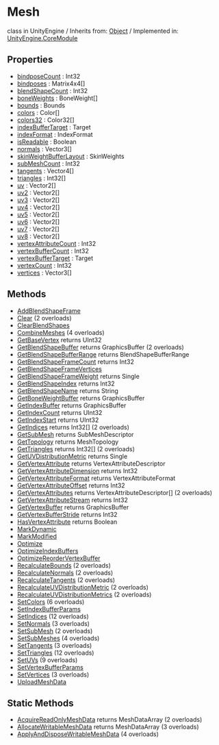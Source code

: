 # Mesh
class in UnityEngine
 / Inherits from: <a href="https://docs.unity3d.com/6000.0/Documentation/ScriptReference/Object.html" target="_blank">Object</a> / Implemented in: <a href="https://docs.unity3d.com/6000.0/Documentation/ScriptReference/UnityEngine.CoreModule.html" target="_blank">UnityEngine.CoreModule</a>
## Properties
- <a href="https://docs.unity3d.com/6000.0/Documentation/ScriptReference/Mesh-bindposeCount.html" target="_blank">bindposeCount</a> : Int32
- <a href="https://docs.unity3d.com/6000.0/Documentation/ScriptReference/Mesh-bindposes.html" target="_blank">bindposes</a> : Matrix4x4[]
- <a href="https://docs.unity3d.com/6000.0/Documentation/ScriptReference/Mesh-blendShapeCount.html" target="_blank">blendShapeCount</a> : Int32
- <a href="https://docs.unity3d.com/6000.0/Documentation/ScriptReference/Mesh-boneWeights.html" target="_blank">boneWeights</a> : BoneWeight[]
- <a href="https://docs.unity3d.com/6000.0/Documentation/ScriptReference/Mesh-bounds.html" target="_blank">bounds</a> : Bounds
- <a href="https://docs.unity3d.com/6000.0/Documentation/ScriptReference/Mesh-colors.html" target="_blank">colors</a> : Color[]
- <a href="https://docs.unity3d.com/6000.0/Documentation/ScriptReference/Mesh-colors32.html" target="_blank">colors32</a> : Color32[]
- <a href="https://docs.unity3d.com/6000.0/Documentation/ScriptReference/Mesh-indexBufferTarget.html" target="_blank">indexBufferTarget</a> : Target
- <a href="https://docs.unity3d.com/6000.0/Documentation/ScriptReference/Mesh-indexFormat.html" target="_blank">indexFormat</a> : IndexFormat
- <a href="https://docs.unity3d.com/6000.0/Documentation/ScriptReference/Mesh-isReadable.html" target="_blank">isReadable</a> : Boolean
- <a href="https://docs.unity3d.com/6000.0/Documentation/ScriptReference/Mesh-normals.html" target="_blank">normals</a> : Vector3[]
- <a href="https://docs.unity3d.com/6000.0/Documentation/ScriptReference/Mesh-skinWeightBufferLayout.html" target="_blank">skinWeightBufferLayout</a> : SkinWeights
- <a href="https://docs.unity3d.com/6000.0/Documentation/ScriptReference/Mesh-subMeshCount.html" target="_blank">subMeshCount</a> : Int32
- <a href="https://docs.unity3d.com/6000.0/Documentation/ScriptReference/Mesh-tangents.html" target="_blank">tangents</a> : Vector4[]
- <a href="https://docs.unity3d.com/6000.0/Documentation/ScriptReference/Mesh-triangles.html" target="_blank">triangles</a> : Int32[]
- <a href="https://docs.unity3d.com/6000.0/Documentation/ScriptReference/Mesh-uv.html" target="_blank">uv</a> : Vector2[]
- <a href="https://docs.unity3d.com/6000.0/Documentation/ScriptReference/Mesh-uv2.html" target="_blank">uv2</a> : Vector2[]
- <a href="https://docs.unity3d.com/6000.0/Documentation/ScriptReference/Mesh-uv3.html" target="_blank">uv3</a> : Vector2[]
- <a href="https://docs.unity3d.com/6000.0/Documentation/ScriptReference/Mesh-uv4.html" target="_blank">uv4</a> : Vector2[]
- <a href="https://docs.unity3d.com/6000.0/Documentation/ScriptReference/Mesh-uv5.html" target="_blank">uv5</a> : Vector2[]
- <a href="https://docs.unity3d.com/6000.0/Documentation/ScriptReference/Mesh-uv6.html" target="_blank">uv6</a> : Vector2[]
- <a href="https://docs.unity3d.com/6000.0/Documentation/ScriptReference/Mesh-uv7.html" target="_blank">uv7</a> : Vector2[]
- <a href="https://docs.unity3d.com/6000.0/Documentation/ScriptReference/Mesh-uv8.html" target="_blank">uv8</a> : Vector2[]
- <a href="https://docs.unity3d.com/6000.0/Documentation/ScriptReference/Mesh-vertexAttributeCount.html" target="_blank">vertexAttributeCount</a> : Int32
- <a href="https://docs.unity3d.com/6000.0/Documentation/ScriptReference/Mesh-vertexBufferCount.html" target="_blank">vertexBufferCount</a> : Int32
- <a href="https://docs.unity3d.com/6000.0/Documentation/ScriptReference/Mesh-vertexBufferTarget.html" target="_blank">vertexBufferTarget</a> : Target
- <a href="https://docs.unity3d.com/6000.0/Documentation/ScriptReference/Mesh-vertexCount.html" target="_blank">vertexCount</a> : Int32
- <a href="https://docs.unity3d.com/6000.0/Documentation/ScriptReference/Mesh-vertices.html" target="_blank">vertices</a> : Vector3[]
## Methods
- <a href="https://docs.unity3d.com/6000.0/Documentation/ScriptReference/Mesh.AddBlendShapeFrame.html" target="_blank">AddBlendShapeFrame</a>
- <a href="https://docs.unity3d.com/6000.0/Documentation/ScriptReference/Mesh.Clear.html" target="_blank">Clear</a> (2 overloads)
- <a href="https://docs.unity3d.com/6000.0/Documentation/ScriptReference/Mesh.ClearBlendShapes.html" target="_blank">ClearBlendShapes</a>
- <a href="https://docs.unity3d.com/6000.0/Documentation/ScriptReference/Mesh.CombineMeshes.html" target="_blank">CombineMeshes</a> (4 overloads)
- <a href="https://docs.unity3d.com/6000.0/Documentation/ScriptReference/Mesh.GetBaseVertex.html" target="_blank">GetBaseVertex</a> returns UInt32
- <a href="https://docs.unity3d.com/6000.0/Documentation/ScriptReference/Mesh.GetBlendShapeBuffer.html" target="_blank">GetBlendShapeBuffer</a> returns GraphicsBuffer (2 overloads)
- <a href="https://docs.unity3d.com/6000.0/Documentation/ScriptReference/Mesh.GetBlendShapeBufferRange.html" target="_blank">GetBlendShapeBufferRange</a> returns BlendShapeBufferRange
- <a href="https://docs.unity3d.com/6000.0/Documentation/ScriptReference/Mesh.GetBlendShapeFrameCount.html" target="_blank">GetBlendShapeFrameCount</a> returns Int32
- <a href="https://docs.unity3d.com/6000.0/Documentation/ScriptReference/Mesh.GetBlendShapeFrameVertices.html" target="_blank">GetBlendShapeFrameVertices</a>
- <a href="https://docs.unity3d.com/6000.0/Documentation/ScriptReference/Mesh.GetBlendShapeFrameWeight.html" target="_blank">GetBlendShapeFrameWeight</a> returns Single
- <a href="https://docs.unity3d.com/6000.0/Documentation/ScriptReference/Mesh.GetBlendShapeIndex.html" target="_blank">GetBlendShapeIndex</a> returns Int32
- <a href="https://docs.unity3d.com/6000.0/Documentation/ScriptReference/Mesh.GetBlendShapeName.html" target="_blank">GetBlendShapeName</a> returns String
- <a href="https://docs.unity3d.com/6000.0/Documentation/ScriptReference/Mesh.GetBoneWeightBuffer.html" target="_blank">GetBoneWeightBuffer</a> returns GraphicsBuffer
- <a href="https://docs.unity3d.com/6000.0/Documentation/ScriptReference/Mesh.GetIndexBuffer.html" target="_blank">GetIndexBuffer</a> returns GraphicsBuffer
- <a href="https://docs.unity3d.com/6000.0/Documentation/ScriptReference/Mesh.GetIndexCount.html" target="_blank">GetIndexCount</a> returns UInt32
- <a href="https://docs.unity3d.com/6000.0/Documentation/ScriptReference/Mesh.GetIndexStart.html" target="_blank">GetIndexStart</a> returns UInt32
- <a href="https://docs.unity3d.com/6000.0/Documentation/ScriptReference/Mesh.GetIndices.html" target="_blank">GetIndices</a> returns Int32[] (2 overloads)
- <a href="https://docs.unity3d.com/6000.0/Documentation/ScriptReference/Mesh.GetSubMesh.html" target="_blank">GetSubMesh</a> returns SubMeshDescriptor
- <a href="https://docs.unity3d.com/6000.0/Documentation/ScriptReference/Mesh.GetTopology.html" target="_blank">GetTopology</a> returns MeshTopology
- <a href="https://docs.unity3d.com/6000.0/Documentation/ScriptReference/Mesh.GetTriangles.html" target="_blank">GetTriangles</a> returns Int32[] (2 overloads)
- <a href="https://docs.unity3d.com/6000.0/Documentation/ScriptReference/Mesh.GetUVDistributionMetric.html" target="_blank">GetUVDistributionMetric</a> returns Single
- <a href="https://docs.unity3d.com/6000.0/Documentation/ScriptReference/Mesh.GetVertexAttribute.html" target="_blank">GetVertexAttribute</a> returns VertexAttributeDescriptor
- <a href="https://docs.unity3d.com/6000.0/Documentation/ScriptReference/Mesh.GetVertexAttributeDimension.html" target="_blank">GetVertexAttributeDimension</a> returns Int32
- <a href="https://docs.unity3d.com/6000.0/Documentation/ScriptReference/Mesh.GetVertexAttributeFormat.html" target="_blank">GetVertexAttributeFormat</a> returns VertexAttributeFormat
- <a href="https://docs.unity3d.com/6000.0/Documentation/ScriptReference/Mesh.GetVertexAttributeOffset.html" target="_blank">GetVertexAttributeOffset</a> returns Int32
- <a href="https://docs.unity3d.com/6000.0/Documentation/ScriptReference/Mesh.GetVertexAttributes.html" target="_blank">GetVertexAttributes</a> returns VertexAttributeDescriptor[] (2 overloads)
- <a href="https://docs.unity3d.com/6000.0/Documentation/ScriptReference/Mesh.GetVertexAttributeStream.html" target="_blank">GetVertexAttributeStream</a> returns Int32
- <a href="https://docs.unity3d.com/6000.0/Documentation/ScriptReference/Mesh.GetVertexBuffer.html" target="_blank">GetVertexBuffer</a> returns GraphicsBuffer
- <a href="https://docs.unity3d.com/6000.0/Documentation/ScriptReference/Mesh.GetVertexBufferStride.html" target="_blank">GetVertexBufferStride</a> returns Int32
- <a href="https://docs.unity3d.com/6000.0/Documentation/ScriptReference/Mesh.HasVertexAttribute.html" target="_blank">HasVertexAttribute</a> returns Boolean
- <a href="https://docs.unity3d.com/6000.0/Documentation/ScriptReference/Mesh.MarkDynamic.html" target="_blank">MarkDynamic</a>
- <a href="https://docs.unity3d.com/6000.0/Documentation/ScriptReference/Mesh.MarkModified.html" target="_blank">MarkModified</a>
- <a href="https://docs.unity3d.com/6000.0/Documentation/ScriptReference/Mesh.Optimize.html" target="_blank">Optimize</a>
- <a href="https://docs.unity3d.com/6000.0/Documentation/ScriptReference/Mesh.OptimizeIndexBuffers.html" target="_blank">OptimizeIndexBuffers</a>
- <a href="https://docs.unity3d.com/6000.0/Documentation/ScriptReference/Mesh.OptimizeReorderVertexBuffer.html" target="_blank">OptimizeReorderVertexBuffer</a>
- <a href="https://docs.unity3d.com/6000.0/Documentation/ScriptReference/Mesh.RecalculateBounds.html" target="_blank">RecalculateBounds</a> (2 overloads)
- <a href="https://docs.unity3d.com/6000.0/Documentation/ScriptReference/Mesh.RecalculateNormals.html" target="_blank">RecalculateNormals</a> (2 overloads)
- <a href="https://docs.unity3d.com/6000.0/Documentation/ScriptReference/Mesh.RecalculateTangents.html" target="_blank">RecalculateTangents</a> (2 overloads)
- <a href="https://docs.unity3d.com/6000.0/Documentation/ScriptReference/Mesh.RecalculateUVDistributionMetric.html" target="_blank">RecalculateUVDistributionMetric</a> (2 overloads)
- <a href="https://docs.unity3d.com/6000.0/Documentation/ScriptReference/Mesh.RecalculateUVDistributionMetrics.html" target="_blank">RecalculateUVDistributionMetrics</a> (2 overloads)
- <a href="https://docs.unity3d.com/6000.0/Documentation/ScriptReference/Mesh.SetColors.html" target="_blank">SetColors</a> (6 overloads)
- <a href="https://docs.unity3d.com/6000.0/Documentation/ScriptReference/Mesh.SetIndexBufferParams.html" target="_blank">SetIndexBufferParams</a>
- <a href="https://docs.unity3d.com/6000.0/Documentation/ScriptReference/Mesh.SetIndices.html" target="_blank">SetIndices</a> (12 overloads)
- <a href="https://docs.unity3d.com/6000.0/Documentation/ScriptReference/Mesh.SetNormals.html" target="_blank">SetNormals</a> (3 overloads)
- <a href="https://docs.unity3d.com/6000.0/Documentation/ScriptReference/Mesh.SetSubMesh.html" target="_blank">SetSubMesh</a> (2 overloads)
- <a href="https://docs.unity3d.com/6000.0/Documentation/ScriptReference/Mesh.SetSubMeshes.html" target="_blank">SetSubMeshes</a> (4 overloads)
- <a href="https://docs.unity3d.com/6000.0/Documentation/ScriptReference/Mesh.SetTangents.html" target="_blank">SetTangents</a> (3 overloads)
- <a href="https://docs.unity3d.com/6000.0/Documentation/ScriptReference/Mesh.SetTriangles.html" target="_blank">SetTriangles</a> (12 overloads)
- <a href="https://docs.unity3d.com/6000.0/Documentation/ScriptReference/Mesh.SetUVs.html" target="_blank">SetUVs</a> (9 overloads)
- <a href="https://docs.unity3d.com/6000.0/Documentation/ScriptReference/Mesh.SetVertexBufferParams.html" target="_blank">SetVertexBufferParams</a>
- <a href="https://docs.unity3d.com/6000.0/Documentation/ScriptReference/Mesh.SetVertices.html" target="_blank">SetVertices</a> (3 overloads)
- <a href="https://docs.unity3d.com/6000.0/Documentation/ScriptReference/Mesh.UploadMeshData.html" target="_blank">UploadMeshData</a>
## Static Methods
- <a href="https://docs.unity3d.com/6000.0/Documentation/ScriptReference/Mesh.AcquireReadOnlyMeshData.html" target="_blank">AcquireReadOnlyMeshData</a> returns MeshDataArray (2 overloads)
- <a href="https://docs.unity3d.com/6000.0/Documentation/ScriptReference/Mesh.AllocateWritableMeshData.html" target="_blank">AllocateWritableMeshData</a> returns MeshDataArray (3 overloads)
- <a href="https://docs.unity3d.com/6000.0/Documentation/ScriptReference/Mesh.ApplyAndDisposeWritableMeshData.html" target="_blank">ApplyAndDisposeWritableMeshData</a> (4 overloads)

